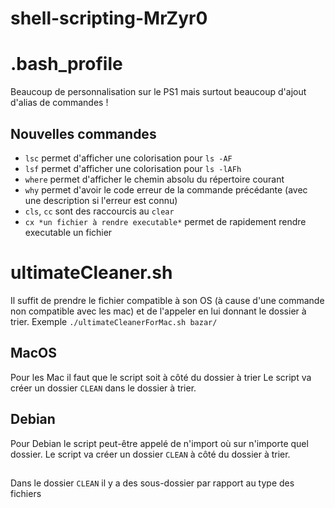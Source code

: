 # shell-scripting-MrZyr0

# .bash_profile
Beaucoup de personnalisation sur le PS1 mais surtout beaucoup d'ajout d'alias de commandes !

## Nouvelles commandes
- `lsc` permet d'afficher une colorisation pour `ls -AF`
- `lsf` permet d'afficher une colorisation pour `ls -lAFh`
- `where` permet d'afficher le chemin absolu du répertoire courant
- `why` permet d'avoir le code erreur de la commande précédante (avec une description si l'erreur est connu)
- `cls`, `cc` sont des raccourcis au `clear`
- `cx *un fichier à rendre executable*` permet de rapidement rendre executable un fichier

# ultimateCleaner.sh

Il suffit de prendre le fichier compatible à son OS (à cause d'une commande non compatible avec les mac) et de l'appeler en lui donnant le dossier à trier.
Exemple `./ultimateCleanerForMac.sh bazar/`

## MacOS
Pour les Mac il faut que le script soit à côté du dossier à trier
Le script va créer un dossier `CLEAN` dans le dossier à trier.

## Debian
Pour Debian le script peut-être appelé de n'import où sur n'importe quel dossier.
Le script va créer un dossier `CLEAN` à côté du dossier à trier.
##  
Dans le dossier `CLEAN` il y a des sous-dossier par rapport au type des fichiers
